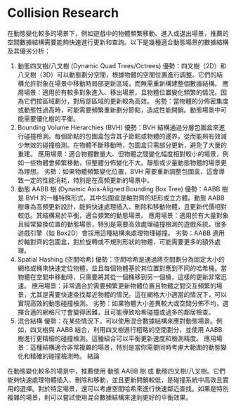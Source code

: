 # Collision Research

在動態變化較多的場景下，例如遊戲中的物體頻繁移動、進入或退出場景，推薦的空間數據結構需要能夠快速進行更新和查詢。以下是幾種適合動態場景的數據結構及其優劣分析：

1. 動態四叉樹/八叉樹 (Dynamic Quad Trees/Octrees)
優勢：四叉樹（2D）和八叉樹（3D）可以動態劃分空間，根據物體的空間位置進行調整。它們的結構允許對象在場景中移動時局部更新區域，而無需重新構建整個數據結構。
應用場景：適用於有較多對象進入、移出場景，且物體位置變化頻繁的情況。因為它們按區域劃分，對局部區域的更新較為高效。
劣勢：當物體的分佈密集度或動態性過高時，可能需要頻繁重新劃分節點，造成性能開銷。動態場景中可能需要優化樹的平衡。
2. Bounding Volume Hierarchies (BVH)
優勢：BVH 結構通過分層包圍盒來進行碰撞檢測。每個節點的包圍盒包含其子節點或物體的邊界，從而能夠有效減少無效的碰撞檢測。在物體不斷移動時，包圍盒只需部分更新，避免了大量的重建。
應用場景：適合物體數量大、但物體之間變化幅度相對較小的場景，例如一些物體會頻繁移動，但整體分佈變化不大。靜態或少量動態物體的場景更為理想。
劣勢：如果物體頻繁變化位置，BVH 需要重新調整包圍盒，這會導致一定的性能消耗，特別是在高頻更新的場景中。
3. 動態 AABB 樹 (Dynamic Axis-Aligned Bounding Box Tree)
優勢：AABB 樹是 BVH 的一種特殊形式，其中包圍盒是軸對齊的矩形或立方體。動態 AABB 樹專為高頻更新設計，能夠快速處理插入、刪除和移動物體，且更新代價相對較低。其結構易於平衡，適合頻繁的動態場景。
應用場景：適用於有大量對象且經常變換位置的動態場景，特別是需要高效處理碰撞檢測的遊戲系統。很多遊戲引擎（如 Box2D）會採用這種結構來處理物理碰撞。
劣勢：AABB 適用於軸對齊的包圍盒，對於旋轉或不規則形狀的物體，可能需要更多的額外處理。
4. Spatial Hashing (空間哈希)
優勢：空間哈希是通過將空間劃分為固定大小的網格或桶來快速定位物體，並且每個物體基於其位置對應到不同的哈希桶。當物體在空間中移動時，只需要將其從一個桶移到另一個桶，這樣的更新非常迅速。
應用場景：非常適合於需要頻繁更新物體位置且物體之間交互頻繁的場景，尤其是需要快速查找鄰近物體的情況。這在網格大小適當的情況下，可以實現高效的動態碰撞檢測。
劣勢：如果物體大小差異較大或空間分佈不均，選擇合適的網格尺寸會變得困難，且可能導致哈希碰撞或過多的鄰居檢查。
5. 混合結構
優勢：在某些情況下，可以使用混合數據結構來應對動態場景。例如，四叉樹與 AABB 結合，利用四叉樹進行粗略的空間劃分，並使用 AABB 樹進行更精細的碰撞檢測。這種組合可以平衡更新速度和檢測精度。
應用場景：這種結構適合非常複雜的場景，特別是當你需要同時考慮大範圍的動態變化和精確的碰撞檢測時。
結論

在動態變化較多的場景中，推薦使用 動態 AABB 樹 或 動態四叉樹/八叉樹。它們能夠快速處理物體插入、刪除和移動，並且更新開銷較低，是碰撞系統中高效且實用的選擇。對於特定場景，還可以考慮空間哈希來進行快速鄰近查找。如果是特別複雜的場景，則可以嘗試使用混合數據結構來達到更好的平衡效果。